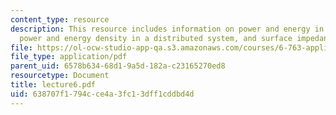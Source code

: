 ```yaml
---
content_type: resource
description: This resource includes information on power and energy in a circuit,
  power and energy density in a distributed system, and surface impedance.
file: https://ol-ocw-studio-app-qa.s3.amazonaws.com/courses/6-763-applied-superconductivity-fall-2005/638707f1794cce4a3fc13dff1cddbd4d_lecture6.pdf
file_type: application/pdf
parent_uid: 6578b634-68d1-9a5d-182a-c23165270ed8
resourcetype: Document
title: lecture6.pdf
uid: 638707f1-794c-ce4a-3fc1-3dff1cddbd4d
---
```

